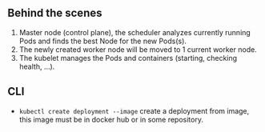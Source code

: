 ## Behind the scenes
1. Master node (control plane), the scheduler analyzes currently running Pods and finds the best Node for the new Pods(s).
2.  The newly created worker node will be moved to 1 current worker node.
3. The kubelet manages the Pods and containers (starting, checking health, ...).
## CLI
- `kubectl create deployment --image` create a deployment from image, this image must be in docker hub or in some repository.